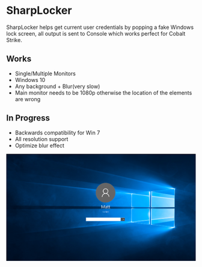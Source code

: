 # SharpLocker

SharpLocker helps get current user credentials by popping a fake Windows lock screen, all output is sent to Console which works perfect for Cobalt Strike.

## Works
* Single/Multiple Monitors
* Windows 10
* Any background + Blur(very slow)
* Main monitor needs to be 1080p otherwise the location of the elements are wrong

## In Progress
* Backwards compatibility for Win 7
* All resolution support
* Optimize blur effect


![Working SharpLocker](https://github.com/Pickfordmatt/SharpLocker/blob/master/sharplocker.png?raw=true)
